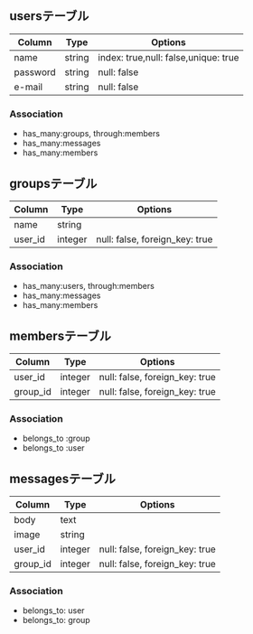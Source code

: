 ## usersテーブル

|Column|Type|Options|
|------|----|-------|
|name|string|index: true,null: false,unique: true|
|password|string|null: false|
|e-mail|string|null: false|

### Association

- has_many:groups, through:members
- has_many:messages
- has_many:members

## groupsテーブル

|Column|Type|Options|
|------|----|-------|
|name|string||null: false,unique: true|
|user_id|integer|null: false, foreign_key: true|

### Association

- has_many:users, through:members
- has_many:messages
- has_many:members

## membersテーブル

|Column|Type|Options|
|------|----|-------|
|user_id|integer|null: false, foreign_key: true|
|group_id|integer|null: false, foreign_key: true|

### Association
- belongs_to :group
- belongs_to :user

## messagesテーブル
|Column|Type|Options|
|------|----|-------|
|body|text|
|image|string|
|user_id|integer|null: false, foreign_key: true|
|group_id|integer|null: false, foreign_key: true|

### Association
- belongs_to: user
- belongs_to: group
